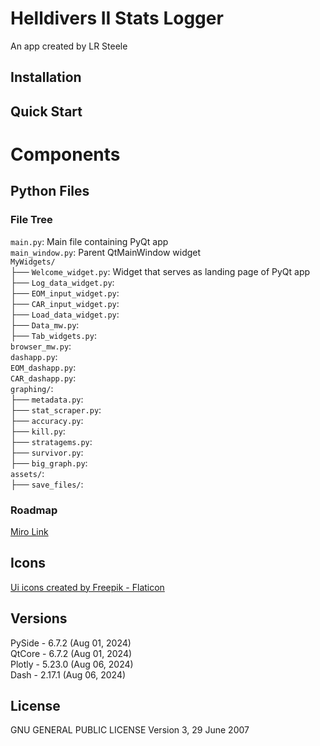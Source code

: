# Helldivers II Stats Logger

An app created by LR Steele

## Installation


## Quick Start




# Components
## Python Files
### File Tree
`main.py`: Main file containing PyQt app  
`main_window.py`: Parent QtMainWindow widget  
`MyWidgets/`  
├── `Welcome_widget.py`: Widget that serves as landing page of PyQt app  
├── `Log_data_widget.py`:  
├── `EOM_input_widget.py`:   
├── `CAR_input_widget.py`:   
├── `Load_data_widget.py`:  
├── `Data_mw.py`:   
├── `Tab_widgets.py`:  
`browser_mw.py`:  
`dashapp.py`:  
`EOM_dashapp.py`:  
`CAR_dashapp.py`:   
`graphing/`:  
├── `metadata.py`:  
├── `stat_scraper.py`:  
├── `accuracy.py`:  
├── `kill.py`:  
├── `stratagems.py`:    
├── `survivor.py`:  
├── `big_graph.py`:  
`assets/`:  
├── 
`save_files/`:


### Roadmap
[Miro Link](https://miro.com/app/board/uXjVKqy2cQ8=/)


## Icons
<a href="https://www.flaticon.com/free-icons/ui" title="ui icons">Ui icons created by Freepik - Flaticon</a>


## Versions
PySide - 6.7.2  (Aug 01, 2024)  
QtCore - 6.7.2  (Aug 01, 2024)  
Plotly - 5.23.0 (Aug 06, 2024)  
Dash   - 2.17.1 (Aug 06, 2024)  


## License
GNU GENERAL PUBLIC LICENSE
Version 3, 29 June 2007